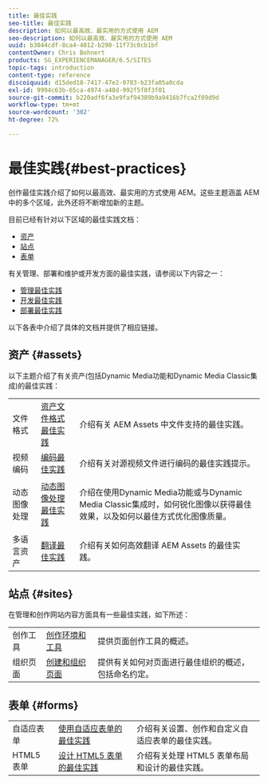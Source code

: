 ```yaml
---
title: 最佳实践
seo-title: 最佳实践
description: 如何以最高效、最实用的方式使用 AEM
seo-description: 如何以最高效、最实用的方式使用 AEM
uuid: b3044cdf-8ca4-4012-b290-11f73c0cb1bf
contentOwner: Chris Bohnert
products: SG_EXPERIENCEMANAGER/6.5/SITES
topic-tags: introduction
content-type: reference
discoiquuid: d15ded18-7417-47e2-9783-b23fa05a0cda
exl-id: 9994c63b-65ca-4974-a48d-992f5f8f3f01
source-git-commit: b220adf6fa3e9faf94389b9a9416b7fca2f89d9d
workflow-type: tm+mt
source-wordcount: '302'
ht-degree: 72%

---
```


# 最佳实践{#best-practices}

创作最佳实践介绍了如何以最高效、最实用的方式使用 AEM。这些主题涵盖 AEM 中的多个区域，此外还将不断增加新的主题。

目前已经有针对以下区域的最佳实践文档：

* [资产](#assets)
* [站点](#sites)
* [表单](#forms)

有关管理、部署和维护或开发方面的最佳实践，请参阅以下内容之一：

* [管理最佳实践](/help/sites-administering/administer-best-practices.md)
* [开发最佳实践](/help/sites-developing/best-practices.md)
* [部署最佳实践](/help/sites-deploying/best-practices.md)

以下各表中介绍了具体的文档并提供了相应链接。

## 资产 {#assets}

以下主题介绍了有关资产(包括Dynamic Media功能和Dynamic Media Classic集成)的最佳实践：

<table>
 <tbody>
  <tr>
   <td>文件格式</td>
   <td><a href="/help/assets/assets-file-format-best-practices.md">资产文件格式最佳实践</a></td>
   <td>介绍有关 AEM Assets 中文件支持的最佳实践。</td>
  </tr>
  <tr>
   <td>视频编码</td>
   <td><a href="/help/assets/video.md#best-practices-for-encoding-videos">编码最佳实践</a></td>
   <td>介绍有关对源视频文件进行编码的最佳实践提示。</td>
  </tr>
  <tr>
   <td>动态图像处理</td>
   <td><a href="/help/assets/best-practices-for-optimizing-the-quality-of-your-images.md">动态图像处理最佳实践</a></td>
   <td><p>介绍在使用Dynamic Media功能或与Dynamic Media Classic集成时，如何锐化图像以获得最佳效果，以及如何以最佳方式优化图像质量。 </p> </td>
  </tr>
  <tr>
   <td>多语言资产</td>
   <td><a href="/help/assets/best-practices-for-translating-assets-efficiently.md">翻译最佳实践</a></td>
   <td>介绍有关如何高效翻译 AEM Assets 的最佳实践。</td>
  </tr>
 </tbody>
</table>

## 站点 {#sites}

在管理和创作网站内容方面具有一些最佳实践，如下所述：

|  |  |  |
|---|---|---|
| 创作工具 | [创作环境和工具](/help/sites-authoring/author-environment-tools.md) | 提供页面创作工具的概述。 |
| 组织页面 | [创建和组织页面](/help/sites-authoring/managing-pages.md) | 提供有关如何对页面进行最佳组织的概述，包括命名约定。 |

## 表单 {#forms}

|  |  |  |
|---|---|---|
| 自适应表单 | [使用自适应表单的最佳实践](/help/forms/using/adaptive-forms-best-practices.md) | 介绍有关设置、创作和自定义自适应表单的最佳实践。 |
| HTML5 表单 | [设计 HTML5 表单的最佳实践](/help/forms/using/best-practices-for-html5-forms.md) | 介绍有关处理 HTML5 表单布局和设计的最佳实践。 |
